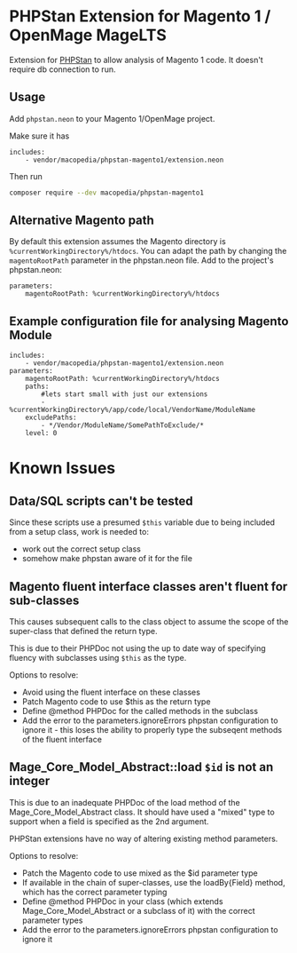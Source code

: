 # PHPStan Extension for Magento 1 / OpenMage MageLTS

Extension for [PHPStan](https://github.com/phpstan/phpstan) to allow analysis of Magento 1 code.
It doesn't require db connection to run.


## Usage

Add `phpstan.neon` to your Magento 1/OpenMage project.

Make sure it has

```neon
includes:
    - vendor/macopedia/phpstan-magento1/extension.neon
```

Then run

```bash
composer require --dev macopedia/phpstan-magento1
```

## Alternative Magento path

By default this extension assumes the Magento directory is `%currentWorkingDirectory%/htdocs`.
You can adapt the path by changing the `magentoRootPath` parameter in the phpstan.neon file.
Add to the project's phpstan.neon:

```neon
parameters:
    magentoRootPath: %currentWorkingDirectory%/htdocs

```

## Example configuration file for analysing Magento Module

```neon
includes:
    - vendor/macopedia/phpstan-magento1/extension.neon
parameters:
    magentoRootPath: %currentWorkingDirectory%/htdocs
    paths:
        #lets start small with just our extensions
        - %currentWorkingDirectory%/app/code/local/VendorName/ModuleName
    excludePaths:
        - */Vendor/ModuleName/SomePathToExclude/*
    level: 0
```

# Known Issues

## Data/SQL scripts can't be tested

Since these scripts use a presumed `$this` variable due to being included from a setup class, work is needed to:

* work out the correct setup class
* somehow make phpstan aware of it for the file

## Magento fluent interface classes aren't fluent for sub-classes

This causes subsequent calls to the class object to assume the scope of the super-class that defined the return type.

This is due to their PHPDoc not using the up to date way of specifying fluency with subclasses using `$this` as the type.

Options to resolve:

 * Avoid using the fluent interface on these classes
 * Patch Magento code to use $this as the return type
 * Define @method PHPDoc for the called methods in the subclass
 * Add the error to the parameters.ignoreErrors phpstan configuration to ignore it - this loses the ability to properly type the subseqent methods of the fluent interface

## Mage_Core_Model_Abstract::load `$id` is not an integer

This is due to an inadequate PHPDoc of the load method of the Mage_Core_Model_Abstract class. It should have used a "mixed" type to support when a field is specified as the 2nd argument.

PHPStan extensions have no way of altering existing method parameters.

Options to resolve:

 * Patch the Magento code to use mixed as the $id parameter type
 * If available in the chain of super-classes, use the loadBy{Field} method, which has the correct parameter typing
 * Define @method PHPDoc in your class (which extends Mage_Core_Model_Abstract or a subclass of it) with the correct parameter types
 * Add the error to the parameters.ignoreErrors phpstan configuration to ignore it

